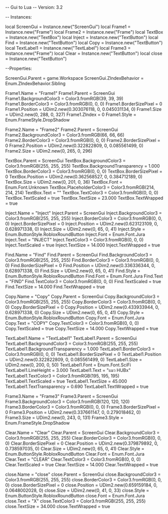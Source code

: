 -- Gui to Lua
-- Version: 3.2

-- Instances:

local ScreenGui = Instance.new("ScreenGui")
local Frame1 = Instance.new("Frame")
local Frame2 = Instance.new("Frame")
local TextBox = Instance.new("TextBox")
local Inject = Instance.new("TextButton")
local Find = Instance.new("TextButton")
local Copy = Instance.new("TextButton")
local TextLabel1 = Instance.new("TextLabel")
local Frame3 = Instance.new("Frame")
local Clear = Instance.new("TextButton")
local close = Instance.new("TextButton")

--Properties:

ScreenGui.Parent = game.Workspace
ScreenGui.ZIndexBehavior = Enum.ZIndexBehavior.Sibling

Frame1.Name = "Frame1"
Frame1.Parent = ScreenGui
Frame1.BackgroundColor3 = Color3.fromRGB(39, 39, 39)
Frame1.BorderColor3 = Color3.fromRGB(0, 0, 0)
Frame1.BorderSizePixel = 0
Frame1.Position = UDim2.new(0.303076118, 0, 0.045031134, 0)
Frame1.Size = UDim2.new(0, 288, 0, 327)
Frame1.ZIndex = 0
Frame1.Style = Enum.FrameStyle.DropShadow

Frame2.Name = "Frame2"
Frame2.Parent = ScreenGui
Frame2.BackgroundColor3 = Color3.fromRGB(66, 66, 66)
Frame2.BorderColor3 = Color3.fromRGB(0, 0, 0)
Frame2.BorderSizePixel = 0
Frame2.Position = UDim2.new(0.322822809, 0, 0.085561499, 0)
Frame2.Size = UDim2.new(0, 265, 0, 296)

TextBox.Parent = ScreenGui
TextBox.BackgroundColor3 = Color3.fromRGB(255, 255, 255)
TextBox.BackgroundTransparency = 1.000
TextBox.BorderColor3 = Color3.fromRGB(0, 0, 0)
TextBox.BorderSizePixel = 0
TextBox.Position = UDim2.new(0.362568527, 0, 0.384712189, 0)
TextBox.Size = UDim2.new(0, 201, 0, 36)
TextBox.Font = Enum.Font.Unknown
TextBox.PlaceholderColor3 = Color3.fromRGB(214, 214, 214)
TextBox.Text = ""
TextBox.TextColor3 = Color3.fromRGB(0, 0, 0)
TextBox.TextScaled = true
TextBox.TextSize = 23.000
TextBox.TextWrapped = true

Inject.Name = "Inject"
Inject.Parent = ScreenGui
Inject.BackgroundColor3 = Color3.fromRGB(255, 255, 255)
Inject.BorderColor3 = Color3.fromRGB(0, 0, 0)
Inject.BorderSizePixel = 0
Inject.Position = UDim2.new(0.623123109, 0, 0.628971338, 0)
Inject.Size = UDim2.new(0, 65, 0, 41)
Inject.Style = Enum.ButtonStyle.RobloxRoundButton
Inject.Font = Enum.Font.Jura
Inject.Text = "INJECT"
Inject.TextColor3 = Color3.fromRGB(0, 0, 0)
Inject.TextScaled = true
Inject.TextSize = 14.000
Inject.TextWrapped = true

Find.Name = "Find"
Find.Parent = ScreenGui
Find.BackgroundColor3 = Color3.fromRGB(255, 255, 255)
Find.BorderColor3 = Color3.fromRGB(0, 0, 0)
Find.BorderSizePixel = 0
Find.Position = UDim2.new(0.336336344, 0, 0.628971338, 0)
Find.Size = UDim2.new(0, 65, 0, 41)
Find.Style = Enum.ButtonStyle.RobloxRoundButton
Find.Font = Enum.Font.Jura
Find.Text = "FIND"
Find.TextColor3 = Color3.fromRGB(0, 0, 0)
Find.TextScaled = true
Find.TextSize = 14.000
Find.TextWrapped = true

Copy.Name = "Copy"
Copy.Parent = ScreenGui
Copy.BackgroundColor3 = Color3.fromRGB(255, 255, 255)
Copy.BorderColor3 = Color3.fromRGB(0, 0, 0)
Copy.BorderSizePixel = 0
Copy.Position = UDim2.new(0.433933944, 0, 0.628971338, 0)
Copy.Size = UDim2.new(0, 65, 0, 41)
Copy.Style = Enum.ButtonStyle.RobloxRoundButton
Copy.Font = Enum.Font.Jura
Copy.Text = "COPY"
Copy.TextColor3 = Color3.fromRGB(0, 0, 0)
Copy.TextScaled = true
Copy.TextSize = 14.000
Copy.TextWrapped = true

TextLabel1.Name = "TextLabel1"
TextLabel1.Parent = ScreenGui
TextLabel1.BackgroundColor3 = Color3.fromRGB(255, 255, 255)
TextLabel1.BackgroundTransparency = 1.000
TextLabel1.BorderColor3 = Color3.fromRGB(0, 0, 0)
TextLabel1.BorderSizePixel = 0
TextLabel1.Position = UDim2.new(0.322822809, 0, 0.085561499, 0)
TextLabel1.Size = UDim2.new(0, 200, 0, 50)
TextLabel1.Font = Enum.Font.SciFi
TextLabel1.LineHeight = 3.000
TextLabel1.Text = "แมว HUBx"
TextLabel1.TextColor3 = Color3.fromRGB(195, 195, 195)
TextLabel1.TextScaled = true
TextLabel1.TextSize = 45.000
TextLabel1.TextTransparency = 0.690
TextLabel1.TextWrapped = true

Frame3.Name = "Frame3"
Frame3.Parent = ScreenGui
Frame3.BackgroundColor3 = Color3.fromRGB(120, 120, 120)
Frame3.BorderColor3 = Color3.fromRGB(0, 0, 0)
Frame3.BorderSizePixel = 0
Frame3.Position = UDim2.new(0.337661147, 0, 0.279018462, 0)
Frame3.Size = UDim2.new(0, 243, 0, 131)
Frame3.Style = Enum.FrameStyle.DropShadow

Clear.Name = "Clear"
Clear.Parent = ScreenGui
Clear.BackgroundColor3 = Color3.fromRGB(255, 255, 255)
Clear.BorderColor3 = Color3.fromRGB(0, 0, 0)
Clear.BorderSizePixel = 0
Clear.Position = UDim2.new(0.379879892, 0, 0.738597035, 0)
Clear.Size = UDim2.new(0, 65, 0, 41)
Clear.Style = Enum.ButtonStyle.RobloxRoundButton
Clear.Font = Enum.Font.Jura
Clear.Text = "CLEAR"
Clear.TextColor3 = Color3.fromRGB(0, 0, 0)
Clear.TextScaled = true
Clear.TextSize = 14.000
Clear.TextWrapped = true

close.Name = "close"
close.Parent = ScreenGui
close.BackgroundColor3 = Color3.fromRGB(255, 255, 255)
close.BorderColor3 = Color3.fromRGB(0, 0, 0)
close.BorderSizePixel = 0
close.Position = UDim2.new(0.659159184, 0, 0.0648002028, 0)
close.Size = UDim2.new(0, 41, 0, 33)
close.Style = Enum.ButtonStyle.RobloxRoundButton
close.Font = Enum.Font.Jura
close.Text = "X"
close.TextColor3 = Color3.fromRGB(255, 255, 255)
close.TextSize = 34.000
close.TextWrapped = true
